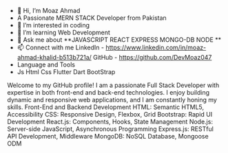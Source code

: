 - 👋 Hi, I’m Moaz Ahmad
- A Passionate MERN STACK Developer from Pakistan
- 👀 I’m interested in coding
- 🌱 I’m learning Web Development
- 💬 Ask me about **JAVASCRIPT REACT EXPRESS MONGO-DB NODE **
- 📫 Connect with me 
 LinkedIn - https://www.linkedin.com/in/moaz-ahmad-khalid-b513b721a/
 GitHub - https://github.com/DevMoaz047
- Language and Tools
- Js Html Css Flutter Dart BootStrap
 
Welcome to my GitHub profile! I am a passionate Full Stack Developer with expertise in both front-end and back-end technologies. I enjoy building dynamic and responsive web applications, and I am constantly honing my skills.
Front-End and Backend Development
HTML: Semantic HTML5, Accessibility
CSS: Responsive Design, Flexbox, Grid
Bootstrap: Rapid UI Development
React.js: Components, Hooks, State Management
Node.js: Server-side JavaScript, Asynchronous Programming
Express.js: RESTful API Development, Middleware
MongoDB: NoSQL Database, Mongoose ODM
